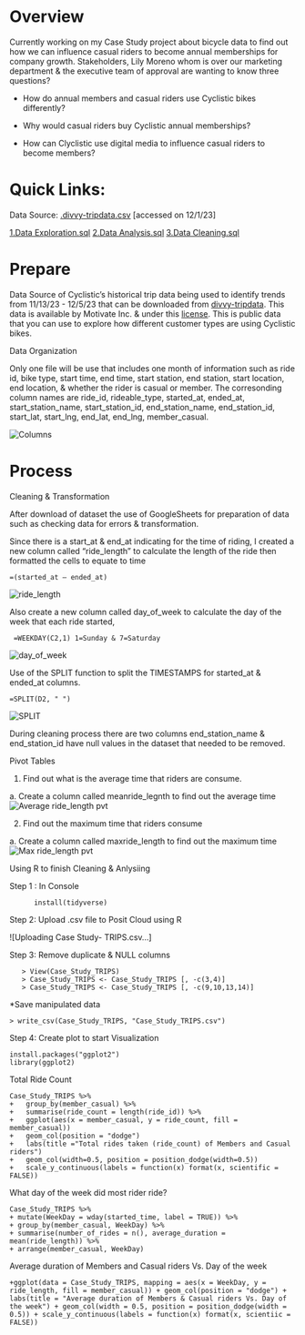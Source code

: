# Overview

Currently working on my Case Study project about bicycle data to find out how we can influence casual riders to become annual memberships for company growth. Stakeholders, Lily Moreno whom is over our marketing department & the executive team of approval are  wanting to know three questions?
- How do annual members and casual riders use Cyclistic bikes differently? 

- Why would casual riders buy Cyclistic annual memberships? 

- How can Clyclistic use digital media to influence casual riders to become members?

# Quick Links: 
Data Source: [.divvy-tripdata.csv](https://github.com/Rae12/bicycle_data-/files/13971348/default.tripdata.csv) [accessed on 12/1/23]

[1.Data Exploration.sql](https://github.com/Rae12/bicycle_data-/blob/main/Data%20Exploration.sql)
[2.Data Analysis.sql](https://github.com/Rae12/bicycle_data-/blob/main/Data%20Analysis.sql)
[3.Data Cleaning.sql](https://github.com/Rae12/bicycle_data-/blob/main/Data%20Cleaning.sql)

# Prepare 

Data Source of Cyclistic’s historical trip data being used to identify trends from 11/13/23 - 12/5/23 that can be downloaded from [divvy-tripdata](https://github.com/Rae12/bicycle_data-/files/13971348/default.tripdata.csv). This data is available by Motivate Inc. & under this [license](https://www.divvybikes.com/data-license-agreement). This is public data that you can use to explore how different customer types are using Cyclistic bikes.  

Data Organization 

Only one file will be use that includes one month of information such as ride id, bike type, start time, end time, start station, end station, start location, end location, & whether the rider is casual or member. The corresonding column names are ride_id, rideable_type, started_at, ended_at, start_station_name, start_station_id, end_station_name, end_station_id, start_lat, start_lng, end_lat, end_lng, member_casual. 

![Columns](https://github.com/Rae12/bicycle_data-/assets/43325274/5d74a3d4-8979-4916-8d27-01334935f8f2)

# Process 

Cleaning & Transformation 

After download of dataset the use of GoogleSheets for preparation of data such as checking data for errors & transformation. 

Since there is a start_at & end_at indicating for the time of riding, I created a new column called “ride_length” to calculate the length of the ride then formatted the cells to equate to time

    =(started_at – ended_at)

![ride_length](https://github.com/Rae12/bicycle_data-/assets/43325274/ed0d6143-50a5-4f7f-8849-6bed9d0abbd1)

Also create a new column called day_of_week to calculate the day of the week that each ride started, 

     =WEEKDAY(C2,1) 1=Sunday & 7=Saturday

![day_of_week](https://github.com/Rae12/bicycle_data-/assets/43325274/b79490f7-d6a0-4de8-a5ff-06611a047ac1)

Use of the SPLIT function to split the TIMESTAMPS for started_at & ended_at columns.

    =SPLIT(D2, " ")
    
![SPLIT](https://github.com/Rae12/bicycle_data-/assets/43325274/5e561963-3f3a-4a73-935e-342441dc494b)

During cleaning process there are two columns end_station_name & end_station_id have null values in the dataset that needed to be removed. 

Pivot Tables

 1. Find out what is the average time that riders are consume. 

  a. Create a column called meanride_legnth to find out the average time 
![Average ride_length pvt](https://github.com/Rae12/bicycle_data-/assets/43325274/21fc1909-63ed-441e-b21d-4bcbd9572721)


 2. Find out the maximum time that riders consume
    
   a. Create a column called maxride_length to find out the maximum time 
![Max ride_length pvt](https://github.com/Rae12/bicycle_data-/assets/43325274/94c038b9-a07a-40dc-bd82-40bf15a4d08d)

Using R to finish Cleaning & Anlysiing

Step 1 : In Console
          
          install(tidyverse)

 Step 2: Upload .csv file to Posit Cloud using R

![Uploading Case Study- TRIPS.csv…]   

Step 3: Remove duplicate & NULL columns

       > View(Case_Study_TRIPS)
       > Case_Study_TRIPS <- Case_Study_TRIPS [, -c(3,4)]
       > Case_Study_TRIPS <- Case_Study_TRIPS [, -c(9,10,13,14)]
*Save manipulated data

    > write_csv(Case_Study_TRIPS, "Case_Study_TRIPS.csv")

Step 4: Create plot to start Visualization

    install.packages("ggplot2")
    library(ggplot2)
Total Ride Count

    Case_Study_TRIPS %>% 
    +   group_by(member_casual) %>% 
    +   summarise(ride_count = length(ride_id)) %>%
    +   ggplot(aes(x = member_casual, y = ride_count, fill = member_casual)) 
    +   geom_col(position = "dodge") 
    +   labs(title ="Total rides taken (ride_count) of Members and Casual riders") 
    +   geom_col(width=0.5, position = position_dodge(width=0.5)) 
    +   scale_y_continuous(labels = function(x) format(x, scientific = FALSE))

What day of the week did most rider ride?

    Case_Study_TRIPS %>%
    + mutate(WeekDay = wday(started_time, label = TRUE)) %>%
    + group_by(member_casual, WeekDay) %>%
    + summarise(number_of_rides = n(), average_duration = mean(ride_length)) %>%
    + arrange(member_casual, WeekDay) 

Average duration of Members and Casual riders Vs. Day of the week

    +ggplot(data = Case_Study_TRIPS, mapping = aes(x = WeekDay, y = ride_length, fill = member_casual)) + geom_col(position = "dodge") + labs(title = "Average duration of Members & Casual riders Vs. Day of the week") + geom_col(width = 0.5, position = position_dodge(width = 0.5)) + scale_y_continuous(labels = function(x) format(x, scientiic = FALSE))
    
